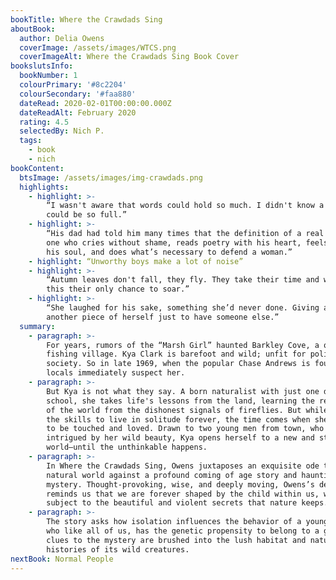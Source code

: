 ```yaml
---
bookTitle: Where the Crawdads Sing
aboutBook:
  author: Delia Owens
  coverImage: /assets/images/WTCS.png
  coverImageAlt: Where the Crawdads Sing Book Cover
bookslutsInfo:
  bookNumber: 1
  colourPrimary: '#8c2204'
  colourSecondary: '#faa880'
  dateRead: 2020-02-01T00:00:00.000Z
  dateReadAlt: February 2020
  rating: 4.5
  selectedBy: Nich P.
  tags:
    - book
    - nich
bookContent:
  btsImage: /assets/images/img-crawdads.png
  highlights:
    - highlight: >-
        “I wasn't aware that words could hold so much. I didn't know a sentence
        could be so full.”
    - highlight: >-
        “His dad had told him many times that the definition of a real man is
        one who cries without shame, reads poetry with his heart, feels opera in
        his soul, and does what’s necessary to defend a woman.”
    - highlight: “Unworthy boys make a lot of noise”
    - highlight: >-
        “Autumn leaves don't fall, they fly. They take their time and wander on
        this their only chance to soar.”
    - highlight: >-
        “She laughed for his sake, something she’d never done. Giving away
        another piece of herself just to have someone else.”
  summary:
    - paragraph: >-
        For years, rumors of the “Marsh Girl” haunted Barkley Cove, a quiet
        fishing village. Kya Clark is barefoot and wild; unfit for polite
        society. So in late 1969, when the popular Chase Andrews is found dead,
        locals immediately suspect her.
    - paragraph: >-
        But Kya is not what they say. A born naturalist with just one day of
        school, she takes life's lessons from the land, learning the real ways
        of the world from the dishonest signals of fireflies. But while she has
        the skills to live in solitude forever, the time comes when she yearns
        to be touched and loved. Drawn to two young men from town, who are each
        intrigued by her wild beauty, Kya opens herself to a new and startling
        world–until the unthinkable happens.
    - paragraph: >-
        In Where the Crawdads Sing, Owens juxtaposes an exquisite ode to the
        natural world against a profound coming of age story and haunting
        mystery. Thought-provoking, wise, and deeply moving, Owens’s debut novel
        reminds us that we are forever shaped by the child within us, while also
        subject to the beautiful and violent secrets that nature keeps.
    - paragraph: >-
        The story asks how isolation influences the behavior of a young woman,
        who like all of us, has the genetic propensity to belong to a group. The
        clues to the mystery are brushed into the lush habitat and natural
        histories of its wild creatures.
nextBook: Normal People
---
```


